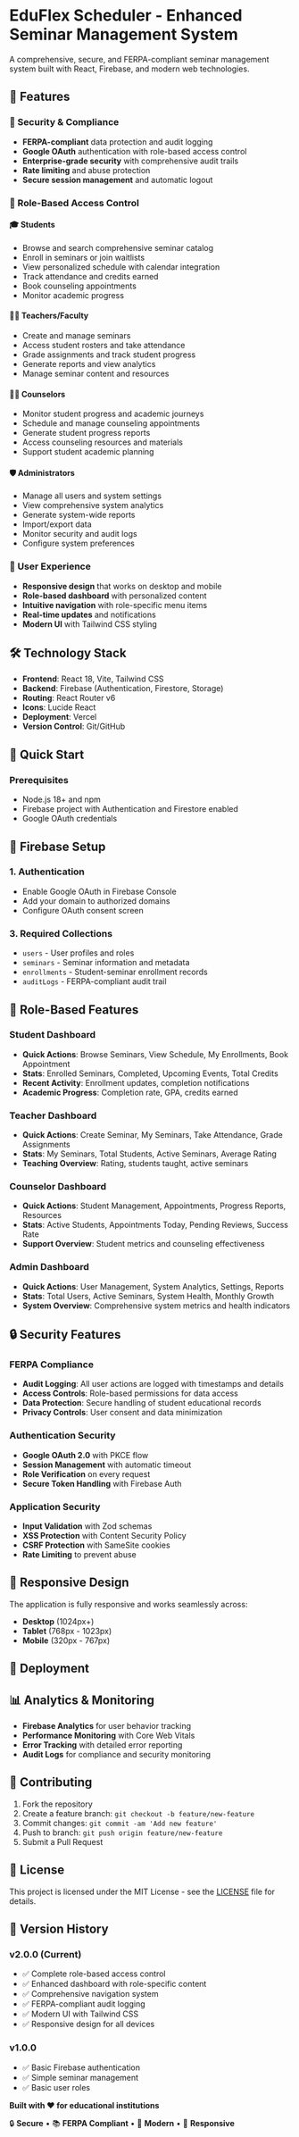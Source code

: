 # EduFlex Scheduler - Enhanced Seminar Management System

A comprehensive, secure, and FERPA-compliant seminar management system built with React, Firebase, and modern web technologies.

## 🚀 Features
 
### 🔐 Security & Compliance
- **FERPA-compliant** data protection and audit logging
- **Google OAuth** authentication with role-based access control
- **Enterprise-grade security** with comprehensive audit trails
- **Rate limiting** and abuse protection
- **Secure session management** and automatic logout

### 👥 Role-Based Access Control

#### 🎓 Students
- Browse and search comprehensive seminar catalog
- Enroll in seminars or join waitlists
- View personalized schedule with calendar integration
- Track attendance and credits earned
- Book counseling appointments
- Monitor academic progress

#### 👨‍🏫 Teachers/Faculty
- Create and manage seminars
- Access student rosters and take attendance
- Grade assignments and track student progress
- Generate reports and view analytics
- Manage seminar content and resources

#### 🧑‍💼 Counselors
- Monitor student progress and academic journeys
- Schedule and manage counseling appointments
- Generate student progress reports
- Access counseling resources and materials
- Support student academic planning

#### 🛡️ Administrators
- Manage all users and system settings
- View comprehensive system analytics
- Generate system-wide reports
- Import/export data
- Monitor security and audit logs
- Configure system preferences

### 🎨 User Experience
- **Responsive design** that works on desktop and mobile
- **Role-based dashboard** with personalized content
- **Intuitive navigation** with role-specific menu items
- **Real-time updates** and notifications
- **Modern UI** with Tailwind CSS styling

## 🛠️ Technology Stack

- **Frontend**: React 18, Vite, Tailwind CSS
- **Backend**: Firebase (Authentication, Firestore, Storage)
- **Routing**: React Router v6
- **Icons**: Lucide React
- **Deployment**: Vercel
- **Version Control**: Git/GitHub

## 🚀 Quick Start
### Prerequisites
- Node.js 18+ and npm
- Firebase project with Authentication and Firestore enabled
- Google OAuth credentials

## 🔧 Firebase Setup
### 1. Authentication
- Enable Google OAuth in Firebase Console
- Add your domain to authorized domains
- Configure OAuth consent screen

### 3. Required Collections
- `users` - User profiles and roles
- `seminars` - Seminar information and metadata
- `enrollments` - Student-seminar enrollment records
- `auditLogs` - FERPA-compliant audit trail

## 🎯 Role-Based Features

### Student Dashboard
- **Quick Actions**: Browse Seminars, View Schedule, My Enrollments, Book Appointment
- **Stats**: Enrolled Seminars, Completed, Upcoming Events, Total Credits
- **Recent Activity**: Enrollment updates, completion notifications
- **Academic Progress**: Completion rate, GPA, credits earned

### Teacher Dashboard
- **Quick Actions**: Create Seminar, My Seminars, Take Attendance, Grade Assignments
- **Stats**: My Seminars, Total Students, Active Seminars, Average Rating
- **Teaching Overview**: Rating, students taught, active seminars

### Counselor Dashboard
- **Quick Actions**: Student Management, Appointments, Progress Reports, Resources
- **Stats**: Active Students, Appointments Today, Pending Reviews, Success Rate
- **Support Overview**: Student metrics and counseling effectiveness

### Admin Dashboard
- **Quick Actions**: User Management, System Analytics, Settings, Reports
- **Stats**: Total Users, Active Seminars, System Health, Monthly Growth
- **System Overview**: Comprehensive system metrics and health indicators

## 🔒 Security Features

### FERPA Compliance
- **Audit Logging**: All user actions are logged with timestamps and details
- **Access Controls**: Role-based permissions for data access
- **Data Protection**: Secure handling of student educational records
- **Privacy Controls**: User consent and data minimization

### Authentication Security
- **Google OAuth 2.0** with PKCE flow
- **Session Management** with automatic timeout
- **Role Verification** on every request
- **Secure Token Handling** with Firebase Auth

### Application Security
- **Input Validation** with Zod schemas
- **XSS Protection** with Content Security Policy
- **CSRF Protection** with SameSite cookies
- **Rate Limiting** to prevent abuse

## 📱 Responsive Design

The application is fully responsive and works seamlessly across:
- **Desktop** (1024px+)
- **Tablet** (768px - 1023px)
- **Mobile** (320px - 767px)

## 🚀 Deployment


## 📊 Analytics & Monitoring

- **Firebase Analytics** for user behavior tracking
- **Performance Monitoring** with Core Web Vitals
- **Error Tracking** with detailed error reporting
- **Audit Logs** for compliance and security monitoring

## 🤝 Contributing

1. Fork the repository
2. Create a feature branch: `git checkout -b feature/new-feature`
3. Commit changes: `git commit -am 'Add new feature'`
4. Push to branch: `git push origin feature/new-feature`
5. Submit a Pull Request

## 📄 License

This project is licensed under the MIT License - see the [LICENSE](LICENSE) file for details.

## 🔄 Version History

### v2.0.0 (Current)
- ✅ Complete role-based access control
- ✅ Enhanced dashboard with role-specific content
- ✅ Comprehensive navigation system
- ✅ FERPA-compliant audit logging
- ✅ Modern UI with Tailwind CSS
- ✅ Responsive design for all devices

### v1.0.0
- ✅ Basic Firebase authentication
- ✅ Simple seminar management
- ✅ Basic user roles

**Built with ❤️ for educational institutions**

🔒 **Secure** • 📚 **FERPA Compliant** • 🚀 **Modern** • 📱 **Responsive**

